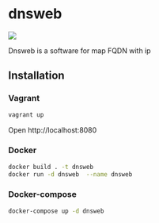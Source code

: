 # dnsweb

![](https://github.com/cavazquez/dnsweb/dnsweb.gif)

Dnsweb is a software for map FQDN with ip

## Installation

### Vagrant

```bash
vagrant up
```

Open http://localhost:8080

### Docker

```bash
docker build . -t dnsweb
docker run -d dnsweb  --name dnsweb
```

### Docker-compose

```bash
docker-compose up -d dnsweb
```
